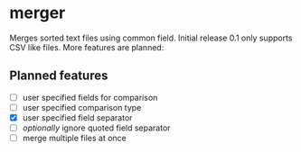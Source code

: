 merger
======

Merges sorted text files using common field.
Initial release 0.1 only supports CSV like files.
More features are planned:


## Planned features ##

- [ ] user specified fields for comparison
- [ ] user specified comparison type
- [x] user specified field separator
- [ ] _optionally_ ignore quoted field separator
- [ ] merge multiple files at once
